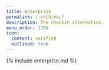 ```yaml
---
title: Enterprise
permalink: /:path/mac/
description: The Checkin alternative.
menu_order: 1700
icon:
  content: verified
  outlined: true
---
```


{% include enterprise.md %}
